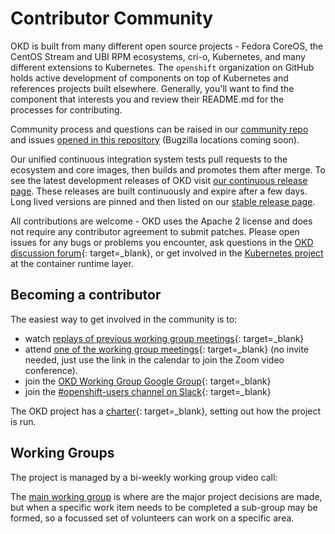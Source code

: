 # Contributor Community

<!--- cSpell:ignore virt -->

OKD is built from many different open source projects - Fedora CoreOS, the CentOS Stream and UBI RPM ecosystems, cri-o, Kubernetes, and many different extensions to Kubernetes. The `openshift` organization on GitHub holds active development of components on top of Kubernetes and references projects built elsewhere. Generally, you'll want to find the component that interests you and review their README.md for the processes for contributing.

Community process and questions can be raised in our [community repo](https://github.com/openshift/community) and issues [opened in this repository](https://github.com/okd-project/okd/issues) (Bugzilla locations coming soon).

Our unified continuous integration system tests pull requests to the ecosystem and core images, then builds and promotes them after merge. To see the latest development releases of OKD visit [our continuous release page](https://amd64.origin.releases.ci.openshift.org/). These releases are built continuously and expire after a few days. Long lived versions are pinned and then listed on our [stable release page](https://github.com/okd-project/okd/releases).

All contributions are welcome - OKD uses the Apache 2 license and does not require any contributor agreement to submit patches.  Please open issues for any bugs or problems you encounter, ask questions in the [OKD discussion forum](https://github.com/okd-project/okd/discussions){: target=_blank}, or get involved in the [Kubernetes project](https://github.com/kubernetes/kubernetes) at the container runtime layer.

## Becoming a contributor

The easiest way to get involved in the community is to:

- watch [replays of previous working group meetings](https://www.youtube.com/playlist?list=PLaR6Rq6Z4Iqc3WjZB-rUTPru8RKyOCnBo){: target=_blank}
- attend [one of the working group meetings](https://calendar.fedoraproject.org/list/okd/){: target=_blank} (no invite needed, just use the link in the calendar to join the Zoom video conference).
- join the [OKD Working Group Google Group](https://groups.google.com/g/okd-wg){: target=_blank}
- join the [#openshift-users channel on Slack](https://kubernetes.slack.com/messages/openshift-users/){: target=_blank}

The OKD project has a [charter](https://github.com/openshift/community/blob/master/CHARTER.md){: target=_blank}, setting out how the project is run.

## Working Groups

The project is managed by a bi-weekly working group video call:

The [main working group](working-groups.md) is where are the major project decisions are made, but when a specific work item needs to be completed a sub-group may be formed, so a focussed set of volunteers can work on a specific area.

